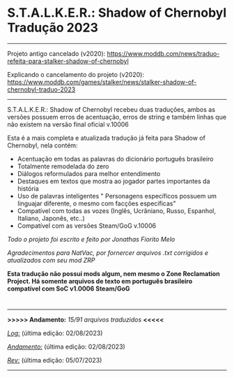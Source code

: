 # S.T.A.L.K.E.R.: Shadow of Chernobyl Tradução 2023
_______________________________________________________
Projeto antigo cancelado (v2020): https://www.moddb.com/news/traduo-refeita-para-stalker-shadow-of-chernobyl

Explicando o cancelamento do projeto (v2020): https://www.moddb.com/games/stalker/news/stalker-shadow-of-chernobyl-traduo-2023
_______________________________________________________

S.T.A.L.K.E.R.: Shadow of Chernobyl recebeu duas traduções, ambos as versões possuem erros de acentuação, erros de string e também linhas que não existem na versão final oficial v.10006

Esta é a mais completa e atualizada tradução já feita para Shadow of Chernobyl, nela contém:

- Acentuação em todas as palavras do dicionário português brasileiro
- Totalmente remodelada do zero
- Diálogos reformulados para melhor entendimento
- Destaques em textos que mostra ao jogador partes importantes da história
- Uso de palavras inteligentes " Personagens específicos possuem um linguajar diferente, o mesmo com facções específicas"
- Compatível com todas as vozes (Inglês, Ucrâniano, Russo, Espanhol, Italiano, Japonês, etc..)
- Compatível com as versões Steam/GoG v.10006

*Todo o projeto foi escrito e feito por Jonathas Fiorito Melo*

*Agradecimentos para NatVac, por fornercer arquivos .txt corrigidos e atualizados com seu mod ZRP*

**Esta tradução não possui mods algum, nem mesmo o Zone Reclamation Project. Há somente arquivos de texto em português brasileiro compatível com SoC v1.0006 Steam/GoG**
#



_______________________________________________________
**>>>>> Andamento:** *15/91 arquivos traduzidos* **<<<<<**

[*Log:*](https://github.com/SkullTronek/s.t.a.l.k.e.r.-shadow-of-chernobyl-tradu-o2023/blob/main/log.xml) (última edição: 02/08/2023)


[*Andamento:*](https://github.com/SkullTronek/s.t.a.l.k.e.r.-shadow-of-chernobyl-tradu-o2023/blob/main/andamento.xml) (última edição: 02/08/2023)

[*Rev:*](ttps://github.com/SkullTronek/s.t.a.l.k.e.r.-shadow-of-chernobyl-tradu-o2023/blob/main/rev.xml) (última edição: 05/07/2023)
_______________________________________________________
